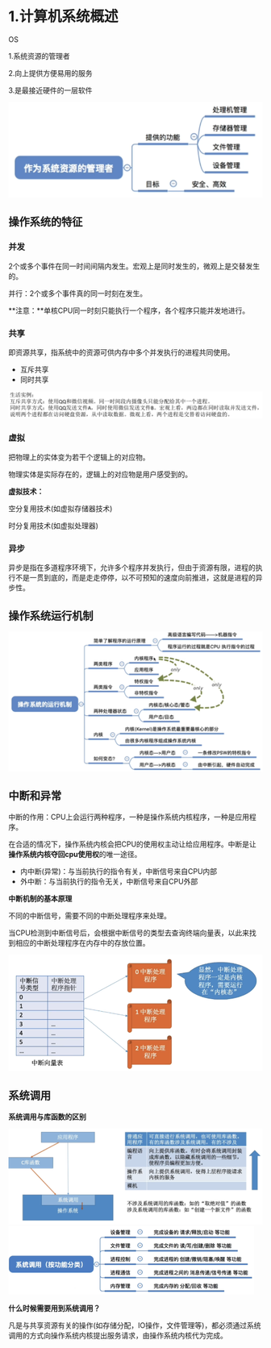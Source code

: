 # 1.计算机系统概述

OS

1.系统资源的管理者

2.向上提供方便易用的服务

3.是最接近硬件的一层软件

<img src="./assets/image-20250311102209389.png" alt="image-20250311102209389" style="zoom: 50%;" />



## 操作系统的特征

### **并发**

2个或多个事件在同一时间间隔内发生。宏观上是同时发生的，微观上是交替发生的。

并行：2个或多个事件真的同一时刻在发生。

**注意：**单核CPU同一时刻只能执行一个程序，各个程序只能并发地进行。



### 共享

即资源共享，指系统中的资源可供内存中多个并发执行的进程共同使用。

- 互斥共享
- 同时共享

![image-20250311103621790](./assets/image-20250311103621790.png)





### 虚拟

把物理上的实体变为若干个逻辑上的对应物。

物理实体是实际存在的，逻辑上的对应物是用户感受到的。



**虚拟技术：**

空分复用技术(如虚拟存储器技术)

时分复用技术(如虚拟处理器)





### 异步

异步是指在多道程序环境下，允许多个程序并发执行，但由于资源有限，进程的执行不是一贯到底的，而是走走停停，以不可预知的速度向前推进，这就是进程的异步性。





## 操作系统运行机制

![image-20250311170805876](./assets/image-20250311170805876.png)



## 中断和异常



中断的作用：CPU上会运行两种程序，一种是操作系统内核程序，一种是应用程序。

在合适的情况下，操作系统内核会把CPU的使用权主动让给应用程序。中断是让**操作系统内核夺回cpu使用权**的唯一途径。



- 内中断(异常)：与当前执行的指令有关，中断信号来自CPU内部
- 外中断：与当前执行的指令无关，中断信号来自CPU外部





**中断机制的基本原理**

不同的中断信号，需要不同的中断处理程序来处理。

当CPU检测到中断信号后，会根据中断信号的类型去查询终端向量表，以此来找到相应的中断处理程序在内存中的存放位置。

<img src="./assets/image-20250311172757669.png" alt="image-20250311172757669" style="zoom:67%;" />





## 系统调用

**系统调用与库函数的区别**

<img src="./assets/image-20250311173024012.png" alt="image-20250311173024012" style="zoom:67%;" />



<img src="./assets/image-20250311173132444.png" alt="image-20250311173132444" style="zoom:50%;" />

**什么时候需要用到系统调用？**

凡是与共享资源有关的操作(如存储分配，IO操作，文件管理等)，都必须通过系统调用的方式向操作系统内核提出服务请求，由操作系统内核代为完成。



